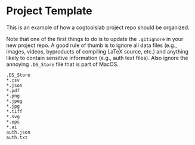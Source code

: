 # Project Template

This is an example of how a cogtoolslab project repo should be organized.

Note that one of the first things to do is to update the `.gitignore` in your new project repo. A good rule of thumb is to ignore all data files (e.g., images, videos, byproducts of compiling LaTeX source, etc.) and anything likely to contain sensitive information (e.g., auth text files). Also ignore the annoying `.DS_Store` file that is part of MacOS. 

```
.DS_Store
*.csv
*.json
*.pdf
*.png
*.jpeg
*.jpg
*.tiff
*.svg
*.eps
*.ai
auth.json
auth.txt
```
